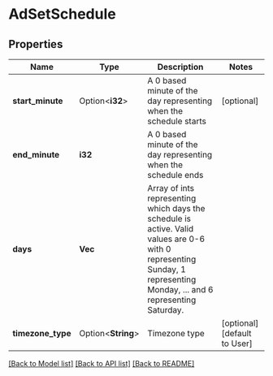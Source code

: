 # AdSetSchedule

## Properties

Name | Type | Description | Notes
------------ | ------------- | ------------- | -------------
**start_minute** | Option<**i32**> | A 0 based minute of the day representing when the schedule starts | [optional]
**end_minute** | **i32** | A 0 based minute of the day representing when the schedule ends | 
**days** | **Vec<i32>** | Array of ints representing which days the schedule is active. Valid values are 0-6 with 0 representing Sunday,  1 representing Monday, ... and 6 representing Saturday.  | 
**timezone_type** | Option<**String**> | Timezone type | [optional][default to User]

[[Back to Model list]](../README.md#documentation-for-models) [[Back to API list]](../README.md#documentation-for-api-endpoints) [[Back to README]](../README.md)


